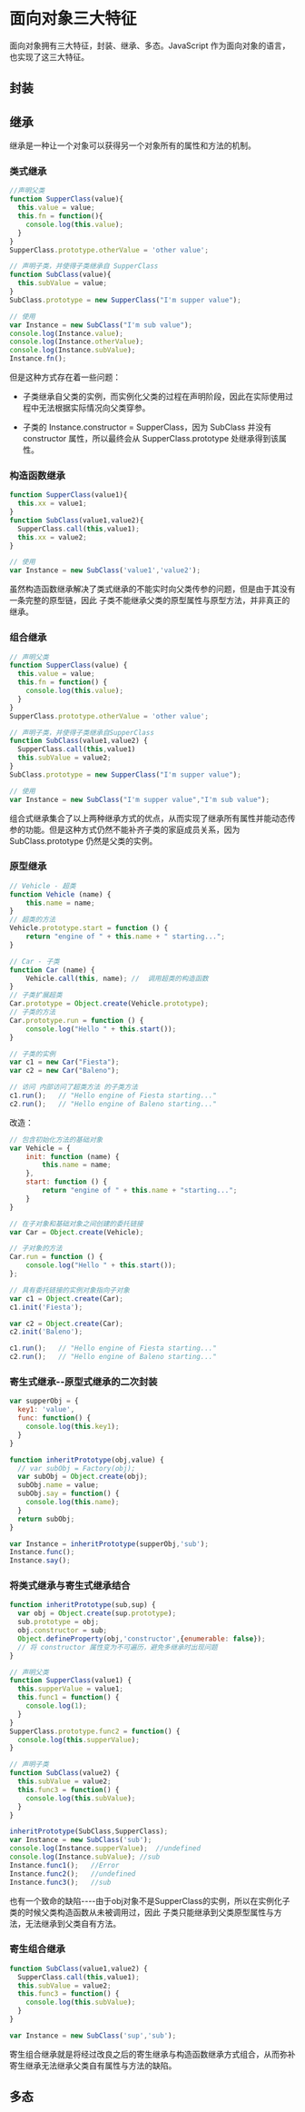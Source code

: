 # 面向对象三大特征
面向对象拥有三大特征，封装、继承、多态。JavaScript 作为面向对象的语言，也实现了这三大特征。

## 封装


## 继承
继承是一种让一个对象可以获得另一个对象所有的属性和方法的机制。

### 类式继承
``` js
//声明父类
function SupperClass(value){
  this.value = value;
  this.fn = function(){
    console.log(this.value);
  }
}
SupperClass.prototype.otherValue = 'other value';

// 声明子类，并使得子类继承自 SupperClass
function SubClass(value){
  this.subValue = value;
}
SubClass.prototype = new SupperClass("I'm supper value");

// 使用
var Instance = new SubClass("I'm sub value");
console.log(Instance.value);
console.log(Instance.otherValue);
console.log(Instance.subValue);
Instance.fn();
```
但是这种方式存在着一些问题：

* 子类继承自父类的实例，而实例化父类的过程在声明阶段，因此在实际使用过程中无法根据实际情况向父类穿参。

* 子类的 Instance.constructor = SupperClass，因为 SubClass 并没有 constructor 属性，所以最终会从 SupperClass.prototype 处继承得到该属性。

### 构造函数继承
``` js
function SupperClass(value1){
  this.xx = value1;
}
function SubClass(value1,value2){
  SupperClass.call(this,value1);
  this.xx = value2;
}

// 使用
var Instance = new SubClass('value1','value2');
```

虽然构造函数继承解决了类式继承的不能实时向父类传参的问题，但是由于其没有一条完整的原型链，因此 子类不能继承父类的原型属性与原型方法，并非真正的继承。

### 组合继承
``` js
// 声明父类
function SupperClass(value) {
  this.value = value;
  this.fn = function() {
    console.log(this.value);
  }
}
SupperClass.prototype.otherValue = 'other value';

// 声明子类，并使得子类继承自SupperClass
function SubClass(value1,value2) {
  SupperClass.call(this,value1)
  this.subValue = value2;
}
SubClass.prototype = new SupperClass("I'm supper value");

// 使用
var Instance = new SubClass("I'm supper value","I'm sub value");
```

组合式继承集合了以上两种继承方式的优点，从而实现了继承所有属性并能动态传参的功能。但是这种方式仍然不能补齐子类的家庭成员关系，因为 SubClass.prototype 仍然是父类的实例。

### 原型继承
``` js
// Vehicle - 超类
function Vehicle (name) {
    this.name = name;
}
// 超类的方法
Vehicle.prototype.start = function () {
    return "engine of " + this.name + " starting...";
}

// Car - 子类
function Car (name) {
    Vehicle.call(this, name); //  调用超类的构造函数
}
// 子类扩展超类
Car.prototype = Object.create(Vehicle.prototype);
// 子类的方法
Car.prototype.run = function () {
    console.log("Hello " + this.start());
}

// 子类的实例
var c1 = new Car("Fiesta");
var c2 = new Car("Baleno");

// 访问 内部访问了超类方法 的子类方法
c1.run();   // "Hello engine of Fiesta starting..."
c2.run();   // "Hello engine of Baleno starting..."
```

改造：

``` js
// 包含初始化方法的基础对象
var Vehicle = {
    init: function (name) {
        this.name = name;
    },
    start: function () {
        return "engine of " + this.name + "starting...";
    }
}

// 在子对象和基础对象之间创建的委托链接
var Car = Object.create(Vehicle);

// 子对象的方法
Car.run = function () {
    console.log("Hello " + this.start());
};

// 具有委托链接的实例对象指向子对象
var c1 = Object.create(Car);
c1.init('Fiesta');

var c2 = Object.create(Car);
c2.init('Baleno');

c1.run();   // "Hello engine of Fiesta starting..."
c2.run();   // "Hello engine of Baleno starting..."
```

### 寄生式继承--原型式继承的二次封装
``` js
var supperObj = {
  key1: 'value',
  func: function() {
    console.log(this.key1);
  }
}

function inheritPrototype(obj,value) {
  // var subObj = Factory(obj);
  var subObj = Object.create(obj);
  subObj.name = value;
  subObj.say = function() {
    console.log(this.name);
  }
  return subObj;
}

var Instance = inheritPrototype(supperObj,'sub');
Instance.func();
Instance.say();
```

### 将类式继承与寄生式继承结合
``` js
function inheritPrototype(sub,sup) {
  var obj = Object.create(sup.prototype);
  sub.prototype = obj;
  obj.constructor = sub;
  Object.defineProperty(obj,'constructor',{enumerable: false});
  // 将 constructor 属性变为不可遍历，避免多继承时出现问题
}

// 声明父类
function SupperClass(value1) {
  this.supperValue = value1;
  this.func1 = function() {
    console.log(1);
  }
}
SupperClass.prototype.func2 = function() {
  console.log(this.supperValue);
}

// 声明子类
function SubClass(value2) {
  this.subValue = value2;
  this.func3 = function() {
    console.log(this.subValue);
  }
}

inheritPrototype(SubClass,SupperClass);
var Instance = new SubClass('sub');
console.log(Instance.supperValue);  //undefined
console.log(Instance.subValue); //sub
Instance.func1();   //Error
Instance.func2();   //undefined
Instance.func3();   //sub
```

也有一个致命的缺陷----由于obj对象不是SupperClass的实例，所以在实例化子类的时候父类构造函数从未被调用过，因此 子类只能继承到父类原型属性与方法，无法继承到父类自有方法。

### 寄生组合继承
``` js
function SubClass(value1,value2) {
  SupperClass.call(this,value1);
  this.subValue = value2;
  this.func3 = function() {
    console.log(this.subValue);
  }
}

var Instance = new SubClass('sup','sub');
```

寄生组合继承就是将经过改良之后的寄生继承与构造函数继承方式组合，从而弥补寄生继承无法继承父类自有属性与方法的缺陷。

## 多态
